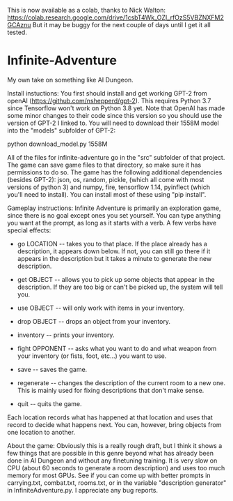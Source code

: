 This is now available as a colab, thanks to Nick Walton: https://colab.research.google.com/drive/1csbT4Wk_OZI_rfOzS5VBZNXFM2GCAznu
But it may be buggy for the next couple of days until I get it all tested.

# Infinite-Adventure
My own take on something like AI Dungeon.

Install instuctions:
You first should install and get working GPT-2 from openAI (https://github.com/nshepperd/gpt-2). This requires Python 3.7 since Tensorflow won't work on Python 3.8 yet. Note that OpenAI has made some minor changes to their code since this version so you should use the version of GPT-2 I linked to.
You will need to download their 1558M model into the "models" subfolder of GPT-2:

python download_model.py 1558M

All of the files for infinite-adventure go in the "src" subfolder of that project.
The game can save game files to that directory, so make sure it has permissions to do so.
The game has the following additional dependencies (besides GPT-2):
json, os, random, pickle, (which all come with most versions of python 3) and numpy, fire, tensorflow 1.14, pyinflect (which you'll need to install).
You can install most of these using "pip install".

Gameplay instructions:
 Infinite Adventure is primarily an exploration game, since there is no goal except ones you set yourself. You can type anything you want at the prompt, as long as it starts with a verb. A few verbs have special effects:

 * go LOCATION -- takes you to that place. If the place already has a description, it appears down below. If not, you can still go there if it appears in the description but it takes a minute to generate the new description.

 * get OBJECT -- allows you to pick up some objects that appear in the description. If they are too big or can't be picked up, the system will tell you.

 * use OBJECT -- will only work with items in your inventory.

 * drop OBJECT -- drops an object from your inventory.

 * inventory -- prints your inventory.

 * fight OPPONENT -- asks what you want to do and what weapon from your inventory (or fists, foot, etc...) you want to use.

 * save -- saves the game.

 * regenerate -- changes the description of the current room to a new one. This is mainly used for fixing descriptions that don't make sense.

 * quit -- quits the game.

Each location records what has happened at that location and uses that record to decide what happens next. You can, however, bring objects from one location to another.

About the game:
Obviously this is a really rough draft, but I think it shows a few things that are possible in this genre beyond what has already been done in AI Dungeon and without any finetuning training. It is very slow on CPU (about 60 seconds to generate a room description) and uses too much memory for most GPUs. See if you can come up with better prompts in carrying.txt, combat.txt, rooms.txt, or in the variable "description generator" in InfiniteAdventure.py. I appreciate any bug reports.

